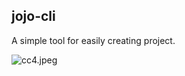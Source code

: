 ## jojo-cli

A simple tool for easily creating project.

![cc4.jpeg](https://i.loli.net/2019/07/30/5d402c80a37f061143.jpeg)
